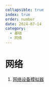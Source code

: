 ```yaml
---
collapsible: true
index: true
order: number
date: 2024-07-14
category: 
  - 基础
  - 网络
---
```


# 网络
<!-- more -->

  1. [网络设备模拟器](网络设备模拟器.md)